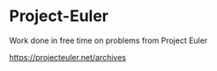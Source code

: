 # Project-Euler

Work done in free time on problems from Project Euler

https://projecteuler.net/archives
